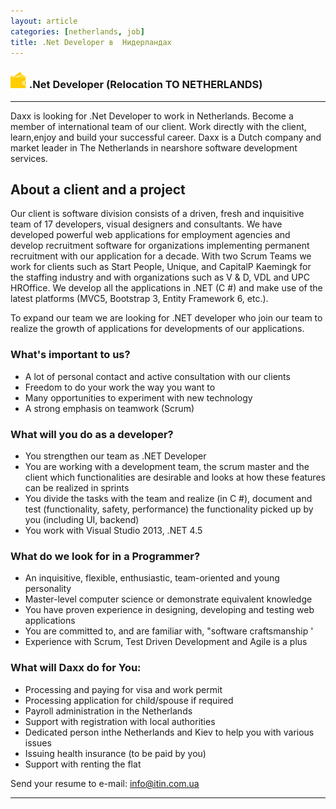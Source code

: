 ```yaml
---
layout: article
categories: [netherlands, job]
title: .Net Developer в  Нидерландах
---
```

### ![Reward](/images/info/wallet.png) .Net Developer (Relocation TO NETHERLANDS)



------

Daxx is looking for .Net Developer​ to work in Netherlands. Become a member of international team of our client. Work directly with the client, learn,enjoy and build your successful career. Daxx is a Dutch company and market leader in The Netherlands in nearshore software development services.

## About a client and a project
Our client is software division consists of a driven, fresh and inquisitive team of 17 developers, visual designers and consultants. We have developed powerful web applications for employment agencies and develop recruitment software for organizations implementing permanent recruitment with our application for a decade. With two Scrum Teams we work for clients such as Start People, Unique, and CapitalP Kaemingk for the staffing industry and with organizations such as V & D, VDL and UPC HROffice. We develop all the applications in .NET (C #) and make use of the latest platforms (MVC5, Bootstrap 3, Entity Framework 6, etc.).

To expand our team we are looking for .NET developer who join our team to realize the growth of applications for developments of our applications.

### What's important to us?
 * A lot of personal contact and active consultation with our clients
 * Freedom to do your work the way you want to
 * Many opportunities to experiment with new technology
 * A strong emphasis on teamwork (Scrum)

###  What will you do as a developer?
 * You strengthen our team  as .NET Developer
 * You are working with a development team, the scrum master and the client which functionalities are desirable and looks at how these features can be realized in sprints
 * You divide the tasks with the team and realize (in C #), document and test (functionality, safety, performance) the functionality picked up by you (including UI, backend)
 * You work with Visual Studio 2013, .NET 4.5 

### What do we look for in a Programmer?
 * An inquisitive, flexible, enthusiastic, team-oriented and young personality
 * Master-level computer science or demonstrate equivalent knowledge
 * You have proven experience in designing, developing and testing web applications
 * You are committed to, and are familiar with, "software craftsmanship '
 * Experience with Scrum, Test Driven Development and Agile is a plus
 

### What will Daxx do for You:
 * Processing and paying for visa and work permit
 * Processing application for child/spouse if required
 * Payroll administration in the Netherlands
 * Support with registration with local authorities
 * Dedicated person inthe Netherlands and Kiev to help you with various issues
 * Issuing health insurance (to be paid by you)
 * Support with renting the flat​

Send your resume to e-mail: <a href="mailto:info@itin.com.ua">info@itin.com.ua </a>

------




